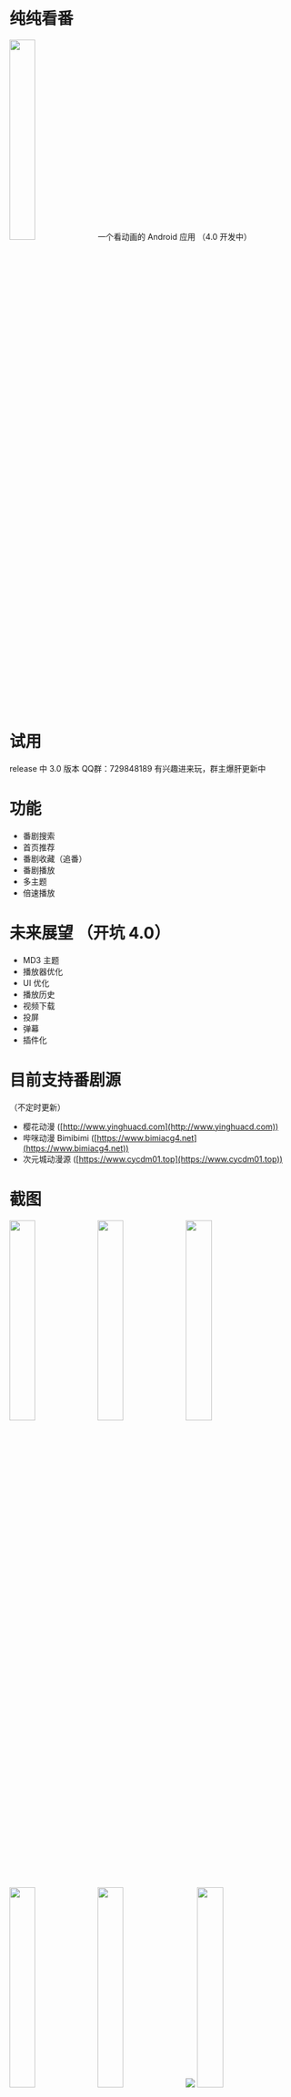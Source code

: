 # 纯纯看番
<img src="./app_logo.png" width="30%" />
一个看动画的 Android 应用 （4.0 开发中）

# 试用
release 中 3.0 版本
QQ群：729848189 有兴趣进来玩，群主爆肝更新中

# 功能
- 番剧搜索
- 首页推荐
- 番剧收藏（追番）
- 番剧播放
- 多主题
- 倍速播放

# 未来展望 （开坑 4.0）
- MD3 主题  
- 播放器优化
- UI 优化
- 播放历史
- 视频下载
- 投屏
- 弹幕
- 插件化

# 目前支持番剧源
（不定时更新）
- 樱花动漫 ([http://www.yinghuacd.com](http://www.yinghuacd.com))
- 哔咪动漫 Bimibimi ([https://www.bimiacg4.net](https://www.bimiacg4.net))
- 次元城动漫源 ([https://www.cycdm01.top](https://www.cycdm01.top))  

# 截图
<img src="./screenshots/1.png" width="30%" />
<img src="./screenshots/2.png" width="30%" />
<img src="./screenshots/3.png" width="30%" />
<img src="./screenshots/4.png" width="30%" />
<img src="./screenshots/5.png" width="30%" />
<img src="./screenshots/6.png"/>
<img src="./screenshots/7.png" width="30%" />



# 更新列表
- 2023/01/26 3.0.3  
  新增 次元城动漫源 (https://www.cycdm01.top) 源，感谢 AyalaKaguya 的适配
  修复 暂停时候播放暂停按钮不会跟着隐藏的问题  

- 2023/01/24 3.0.2  
  修复 换集时有几率在加载状态但是没有加载条的问题  
  修复 手势滑动进度时有几率没有显示进度条的问题  

- 2023/01/24 3.0.1  
  修复 播放器状态错乱问题  
  修复 Bimibimi 源退出全屏重新播放  
  优化 手势控制弹窗  
  优化 追番按钮  
  添加 缓冲条  
  添加 WebView 功能  

- 2023/01/20 3.0  （数据不继承）  
  使用 Compose 重写，UI 更新  
  修复 无法锁定竖屏的问题  
  修复 哔咪动漫 看不了的问题  

- 2022/06/12 2.0.2  
  修复 视频看不了的 BUG (忘记配置混淆)  
  修复 AGE 番剧源加载错乱的问题

- 2022/06/11 2.0.0  
  修复 无法回到上次进度问题  
  修复 全屏下滑动右侧屏幕崩溃问题  
  修复 我的追番界面数据不更新问题  
  添加 森之屋动漫 源  
  更新一堆 依赖 管理方式（增加源码可读性）

- 2022/05/16 1.1.1  
  修复 所有番剧源找不到的问题
  更新播放核心（ExoPlayer）

- 2022/04/17 1.1.0 （中间隔了几个版本没写）  
  修复 所有番剧源找不到的问题


- 2021/10/29 1.0.2  
  修复 AGE 番剧源找不到的问题  
  修复 首页 一个滑动冲突场景问题  
  因签名文件丢失，需卸载旧版


- 2021/10/22 1.0.1
  新增 AGE 番剧源（使用 WebView 抓包）  
  重写播放界面，增强稳定性


- 2021/10/10 1.0.0  
  完成大体  
  樱花动漫与哔咪动漫源  




